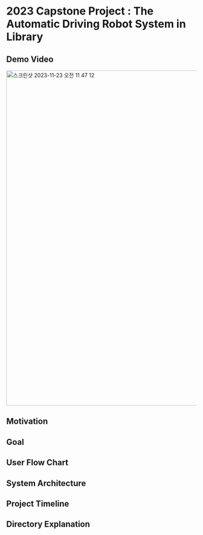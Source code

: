# 2023 Capstone Project : The Automatic Driving Robot System in Library 

## Demo Video

[<img width="886" alt="스크린샷 2023-11-23 오전 11 47 12" src="https://github.com/jwyeeh-dev/Capstone_LibraryRobot/assets/99489807/a4aa6fbf-19fe-4a3c-8c0b-a28bf173fd43">](https://youtu.be/ocgF5B-B3RQ)


## Motivation


## Goal


## User Flow Chart


## System Architecture


## Project Timeline


## Directory Explanation





